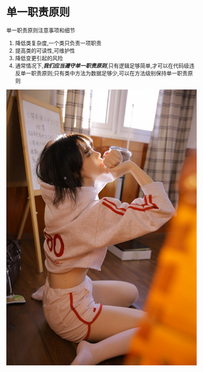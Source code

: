 # 单一职责原则

单一职责原则注意事项和细节

1. 降低类复杂度,一个类只负责一项职责
2. 提高类的可读性,可维护性
3. 降低变更引起的风险
4. 通常情况下,___我们应当遵守单一职责原则___,只有逻辑足够简单,才可以在代码级违反单一职责原则;只有类中方法为数据足够少,可以在方法级别保持单一职责原则

![](./img/mm/meizi01.jpg)
